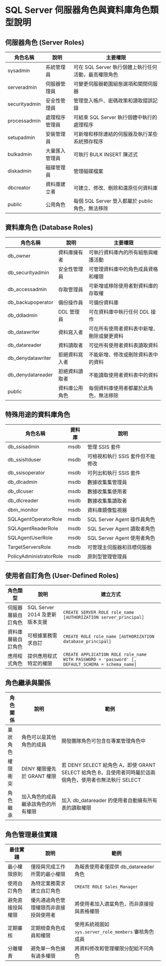 # SQL Server 伺服器角色與資料庫角色類型說明

## 伺服器角色 (Server Roles)

| 角色名稱 | 說明 | 主要權限 |
|---------|------|---------|
| sysadmin | 系統管理員 | 可在 SQL Server 執行個體上執行任何活動，最高權限角色 |
| serveradmin | 伺服器管理員 | 可變更伺服器範圍組態選項和關閉伺服器 |
| securityadmin | 安全性管理員 | 管理登入帳戶、密碼政策和讀取錯誤記錄 |
| processadmin | 處理程序管理員 | 可結束 SQL Server 執行個體中執行的處理程序 |
| setupadmin | 安裝管理員 | 可新增和移除連結的伺服器及執行某些系統預存程序 |
| bulkadmin | 大量匯入管理員 | 可執行 BULK INSERT 陳述式 |
| diskadmin | 磁碟管理員 | 管理磁碟檔案 |
| dbcreator | 資料庫建立者 | 可建立、修改、刪除和還原任何資料庫 |
| public | 公用角色 | 每個 SQL Server 登入都屬於 public 角色，無法移除 |

## 資料庫角色 (Database Roles)

| 角色名稱 | 說明 | 主要權限 |
|---------|------|---------|
| db_owner | 資料庫擁有者 | 可執行資料庫內的所有組態與維護活動 |
| db_securityadmin | 安全性管理員 | 可管理資料庫中的角色成員資格和權限 |
| db_accessadmin | 存取管理員 | 可新增或移除使用者對資料庫的存取權 |
| db_backupoperator | 備份操作員 | 可備份資料庫 |
| db_ddladmin | DDL 管理員 | 可在資料庫中執行任何 DDL 操作 |
| db_datawriter | 資料寫入者 | 可在所有使用者資料表中新增、刪除或變更資料 |
| db_datareader | 資料讀取者 | 可從所有使用者資料表讀取資料 |
| db_denydatawriter | 拒絕資料寫入者 | 不能新增、修改或刪除資料表中的資料 |
| db_denydatareader | 拒絕資料讀取者 | 不能讀取使用者資料表中的資料 |
| public | 資料庫公用角色 | 每個資料庫使用者都屬於此角色，無法移除 |

## 特殊用途的資料庫角色

| 角色名稱 | 資料庫 | 說明 |
|---------|------|------|
| db_ssisadmin | msdb | 管理 SSIS 套件 |
| db_ssisltduser | msdb | 可檢視和執行 SSIS 套件但不能修改 |
| db_ssisoperator | msdb | 可列出和執行 SSIS 套件 |
| db_dlcadmin | msdb | 數據收集集管理員 |
| db_dlcuser | msdb | 數據收集集使用者 |
| db_dlcreader | msdb | 數據收集集讀取者 |
| dbm_monitor | msdb | 資料庫鏡像監視器 |
| SQLAgentOperatorRole | msdb | SQL Server Agent 操作員角色 |
| SQLAgentReaderRole | msdb | SQL Server Agent 讀取者角色 |
| SQLAgentUserRole | msdb | SQL Server Agent 使用者角色 |
| TargetServersRole | msdb | 可管理主伺服器和目標伺服器 |
| PolicyAdministratorRole | msdb | 原則型管理管理員 |

## 使用者自訂角色 (User-Defined Roles)

| 角色類型 | 說明 | 建立方式 |
|---------|------|---------|
| 伺服器層級自訂角色 | SQL Server 2014 及更新版本支援 | `CREATE SERVER ROLE role_name [AUTHORIZATION server_principal]` |
| 資料庫層級自訂角色 | 可根據業務需求自訂 | `CREATE ROLE role_name [AUTHORIZATION database_principal]` |
| 應用程式角色 | 提供應用程式特定的權限 | `CREATE APPLICATION ROLE role_name WITH PASSWORD = 'password' [, DEFAULT_SCHEMA = schema_name]` |

## 角色繼承與關係

| 角色關係 | 說明 | 範例 |
|---------|------|------|
| 巢狀角色 | 角色可以是其他角色的成員 | 開發團隊角色可包含在專案管理角色中 |
| 權限衝突 | DENY 權限優先於 GRANT 權限 | 若 DENY SELECT 給角色 A，即使 GRANT SELECT 給角色 B，且使用者同時屬於這兩個角色，使用者也無法執行 SELECT |
| 角色繼承 | 加入角色的成員繼承該角色的所有權限 | 加入 db_datareader 的使用者自動擁有所有表的讀取權限 |

## 角色管理最佳實踐

| 最佳實踐 | 說明 | 範例 |
|---------|------|------|
| 最小權限原則 | 僅授與完成工作所需的最小權限 | 為報表使用者僅提供 db_datareader 角色 |
| 使用自訂角色 | 為特定業務需求建立自訂角色 | `CREATE ROLE Sales_Manager` |
| 避免直接授與權限 | 優先通過角色管理權限而非直接授與使用者 | 將使用者加入適當角色，而非直接授與表格權限 |
| 定期審核 | 定期檢查角色成員和權限 | 使用系統視圖如 `sys.server_role_members` 審核角色成員 |
| 分離權責 | 避免單一角色擁有過多權限 | 將資料修改和管理權限分配給不同角色 |